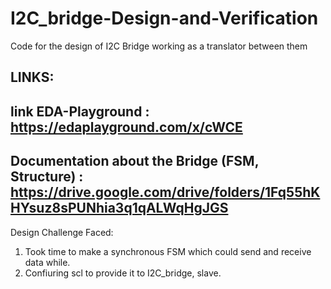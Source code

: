 # I2C_bridge-Design-and-Verification

Code for the design of I2C Bridge working as a translator between them

LINKS:
----------------------------------------------------------
link EDA-Playground : https://edaplayground.com/x/cWCE
---------------------------------------------------------
Documentation about the Bridge (FSM, Structure) : https://drive.google.com/drive/folders/1Fq55hKHYsuz8sPUNhia3q1qALWqHgJGS
--------------------------------------------------------

Design Challenge Faced: 
1. Took time to make a synchronous FSM which could send and receive data while.
2. Confiuring scl to provide it to I2C_bridge, slave.
